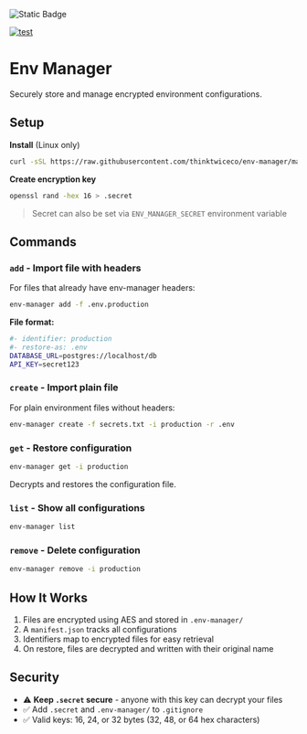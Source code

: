 ![Static Badge](https://img.shields.io/badge/version-0.1.0-blue?style=flat&label=version&labelColor=darkblue&color=black)

[![test](https://github.com/vertefra/env-manager/actions/workflows/test.yaml/badge.svg)](https://github.com/vertefra/env-manager/actions/workflows/test.yaml)

# Env Manager

Securely store and manage encrypted environment configurations.

## Setup

**Install** (Linux only)
```bash
curl -sSL https://raw.githubusercontent.com/thinktwiceco/env-manager/master/install.sh | bash
```

**Create encryption key**
```bash
openssl rand -hex 16 > .secret
```
> Secret can also be set via `ENV_MANAGER_SECRET` environment variable

## Commands

### `add` - Import file with headers
For files that already have env-manager headers:
```bash
env-manager add -f .env.production
```

**File format:**
```bash
#- identifier: production
#- restore-as: .env
DATABASE_URL=postgres://localhost/db
API_KEY=secret123
```

### `create` - Import plain file
For plain environment files without headers:
```bash
env-manager create -f secrets.txt -i production -r .env
```

### `get` - Restore configuration
```bash
env-manager get -i production
```
Decrypts and restores the configuration file.

### `list` - Show all configurations
```bash
env-manager list
```

### `remove` - Delete configuration
```bash
env-manager remove -i production
```

## How It Works

1. Files are encrypted using AES and stored in `.env-manager/`
2. A `manifest.json` tracks all configurations
3. Identifiers map to encrypted files for easy retrieval
4. On restore, files are decrypted and written with their original name

## Security

- ⚠️ **Keep `.secret` secure** - anyone with this key can decrypt your files
- ✅ Add `.secret` and `.env-manager/` to `.gitignore`
- ✅ Valid keys: 16, 24, or 32 bytes (32, 48, or 64 hex characters)
